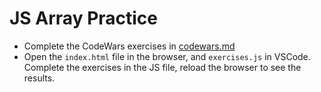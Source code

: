 # JS Array Practice

* Complete the CodeWars exercises in [codewars.md](./codewars.md)
* Open the `index.html` file in the browser, and `exercises.js` in VSCode. Complete the exercises in the JS file, reload the browser to see the results.